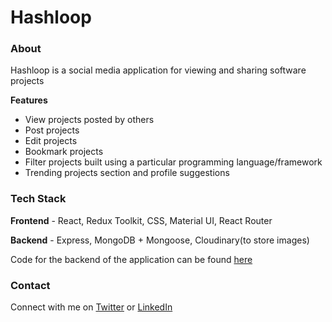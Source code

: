 # Hashloop

### About

Hashloop is a social media application for viewing and sharing software projects

**Features**

- View projects posted by others
- Post projects
- Edit projects
- Bookmark projects
- Filter projects built using a particular programming language/framework
- Trending projects section and profile suggestions

### Tech Stack

**Frontend** - React, Redux Toolkit, CSS, Material UI, React Router

**Backend** - Express, MongoDB + Mongoose, Cloudinary(to store images)

Code for the backend of the application can be found [here](https://github.com/Sreejan-22/hashloop-backend)

### Contact

Connect with me on [Twitter](https://twitter.com/sreejan_ch) or [LinkedIn](https://linkedin.com/in/sreejanchaudhury)
